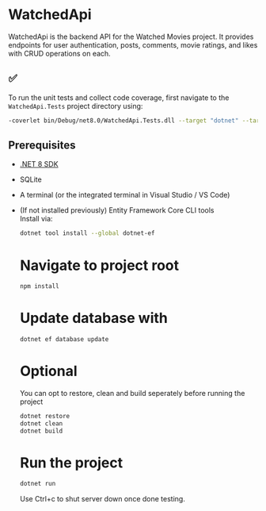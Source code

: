 # WatchedApi

WatchedApi is the backend API for the Watched Movies project. 
It provides endpoints for user authentication, posts, comments, movie ratings, and likes with CRUD operations on each.

## ✅
To run the unit tests and collect code coverage, first navigate to the `WatchedApi.Tests` project directory using:

```bash
-coverlet bin/Debug/net8.0/WatchedApi.Tests.dll --target "dotnet" --targetargs "test --no-build" --format cobertura
```
## Prerequisites

- [.NET 8 SDK](https://dotnet.microsoft.com/download/dotnet/8.0)
- SQLite
- A terminal (or the integrated terminal in Visual Studio / VS Code)
- (If not installed previously) Entity Framework Core CLI tools  
  Install via:
  ```bash
  dotnet tool install --global dotnet-ef
  ```
  # Navigate to project root
  ```bash
  npm install
  ```
  # Update database with
  ```bash
  dotnet ef database update
  ```
  # Optional
  You can opt to restore, clean and build seperately before running the project
  ```bash
  dotnet restore
  dotnet clean
  dotnet build
  ```

  # Run the project
  ```bash
  dotnet run
  ```

  Use Ctrl+c to shut server down once done testing.
